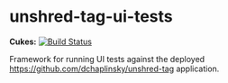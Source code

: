 unshred-tag-ui-tests
====================
**Cukes:** [![Build Status](https://travis-ci.org/bv/unshred-tag-ui-tests.svg)](https://travis-ci.org/bv/unshred-tag-ui-tests)

Framework for running UI tests against the deployed https://github.com/dchaplinsky/unshred-tag application.
